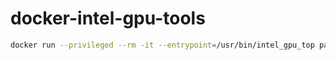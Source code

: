 # docker-intel-gpu-tools

```bash
docker run --privileged --rm -it --entrypoint=/usr/bin/intel_gpu_top papagaye/docker-intel-gpu-tools:latest
```